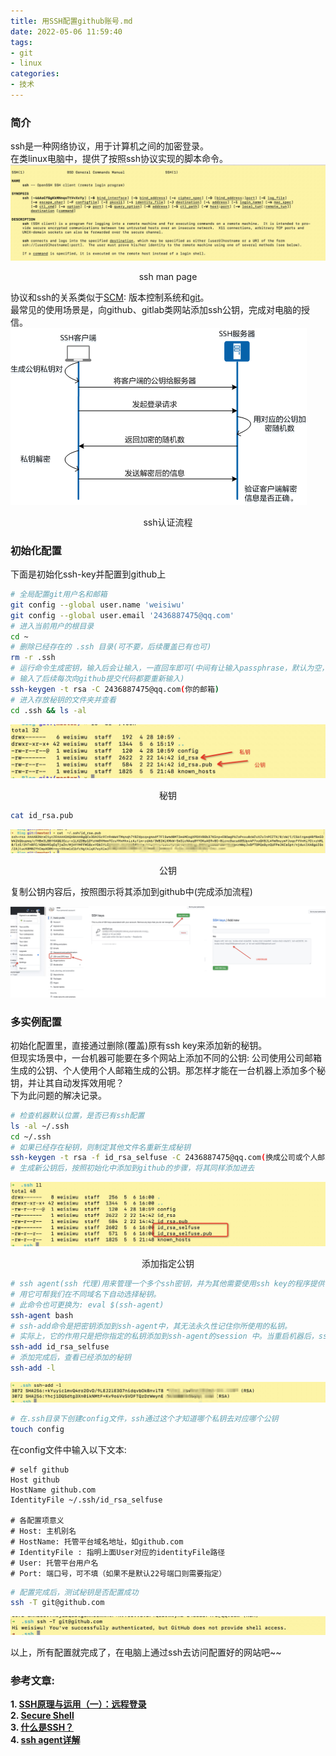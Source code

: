 ```yaml
---
title: 用SSH配置github账号.md
date: 2022-05-06 11:59:40
tags:
- git
- linux
categories:
- 技术
---
```


### 简介
ssh是一种网络协议，用于计算机之间的加密登录。  
在类linux电脑中，提供了按照ssh协议实现的脚本命令。  
![ssh command man page](../images/ssh_man_page.jpg)   

<p style="text-align: center">ssh man page</p>  

协议和ssh的关系类似于[SCM](https://www.atlassian.com/git/tutorials/source-code-management): 版本控制系统和[git](https://git-scm.com/)。  
最常见的使用场景是，向github、gitlab类网站添加ssh公钥，完成对电脑的授信。
![ssh认证流程](../images/ssh_cs_verify.png)
<p style="text-align: center">ssh认证流程</p>  

### 初始化配置
下面是初始化ssh-key并配置到github上  
``` bash
# 全局配置git用户名和邮箱
git config --global user.name 'weisiwu'
git config --global user.email '2436887475@qq.com'
# 进入当前用户的根目录
cd ~
# 删除已经存在的 .ssh 目录(可不要，后续覆盖已有也可)
rm -r .ssh
# 运行命令生成密钥，输入后会让输入，一直回车即可(中间有让输入passphrase，默认为空，
# 输入了后续每次向github提交代码都要重新输入)
ssh-keygen -t rsa -C 2436887475@qq.com(你的邮箱)
# 进入存放秘钥的文件夹并查看
cd .ssh && ls -al
```
![ssh key](../images/ssh_keys.jpg)
<p style="text-align: center">秘钥</p>  

``` bash
cat id_rsa.pub
```
![cat pub key](../images/cat_ssh_pub.jpg)
<p style="text-align: center">公钥</p>  

复制公钥内容后，按照图示将其添加到github中(完成添加流程)   

![添加公钥](../images/add_pubkey_to_github.png)


### 多实例配置  
初始化配置里，直接通过删除(覆盖)原有ssh key来添加新的秘钥。  
但现实场景中，一台机器可能要在多个网站上添加不同的公钥: 公司使用公司邮箱生成的公钥、个人使用个人邮箱生成的公钥。那怎样才能在一台机器上添加多个秘钥，并让其自动发挥效用呢？  
下为此问题的解决记录。  
``` bash
# 检查机器默认位置，是否已有ssh配置
ls -al ~/.ssh
cd ~/.ssh
# 如果已经存在秘钥，则制定其他文件名重新生成秘钥
ssh-keygen -t rsa -f id_rsa_selfuse -C 2436887475@qq.com(换成公司或个人邮箱)
# 生成新公钥后，按照初始化中添加到github的步骤，将其同样添加进去
```
![添加指定公钥](../images/ssh_selfuse_pubkey.jpg)
<p style="text-align: center">添加指定公钥</p>  

``` bash
# ssh agent(ssh 代理)用来管理一个多个ssh密钥，并为其他需要使用ssh key的程序提供代理，详见参考文章-4
# 用它可帮我们在不同域名下自动选择秘钥。
# 此命令也可更换为: eval $(ssh-agent)
ssh-agent bash
# ssh-add命令是把密钥添加到ssh-agent中，其无法永久性记住你所使用的私钥。
# 实际上，它的作用只是把你指定的私钥添加到ssh-agent的session 中。当重启机器后，ssh-agent和ssh-add的秘钥也就重置了。
ssh-add id_rsa_selfuse
# 添加完成后，查看已经添加的秘钥
ssh-add -l
```
![已存储的key](../images/ssh_key_instore.jpg)  

``` bash
# 在.ssh目录下创建config文件，ssh通过这个才知道哪个私钥去对应哪个公钥
touch config
```
在config文件中输入以下文本:   
``` plaintext
# self github
Host github
HostName github.com
IdentityFile ~/.ssh/id_rsa_selfuse

# 各配置项意义
# Host: 主机别名
# HostName: 托管平台域名地址，如github.com
# IdentityFile : 指明上面User对应的identityFile路径
# User: 托管平台用户名
# Port: 端口号，可不填（如果不是默认22号端口则需要指定）
```
``` bash
# 配置完成后，测试秘钥是否配置成功
ssh -T git@github.com
```
![配置成功](../images/ssh_key_config_succ.jpg)  

以上，所有配置就完成了，在电脑上通过ssh去访问配置好的网站吧~~   

### 参考文章:
**1. [SSH原理与运用（一）：远程登录](https://www.ruanyifeng.com/blog/2011/12/ssh_remote_login.html)**  
**2. [Secure Shell](https://zh.m.wikipedia.org/zh-hans/Secure_Shell)**  
**3. [什么是SSH？](https://info.support.huawei.com/info-finder/encyclopedia/zh/SSH.html)**  
**4. [ssh agent详解](https://zhuanlan.zhihu.com/p/126117538)**  